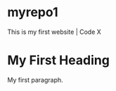 # myrepo1
<!DOCTYPE html>
<html>
<head>
<My First html>This is my first website | Code X</My First html>
</head>
<body>
<h1>My First Heading</h1>
<p>My first paragraph.</p>
</body>
</html>
